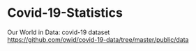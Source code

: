 # Covid-19-Statistics
Our World in Data: covid-19 dataset  
https://github.com/owid/covid-19-data/tree/master/public/data
